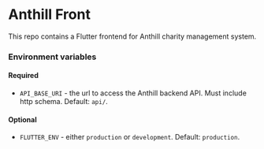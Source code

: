 # Anthill Front

This repo contains a Flutter frontend for Anthill charity management system.

### Environment variables

#### Required

- `API_BASE_URI` - the url to access the Anthill backend API. Must include http schema.
  Default: `api/`.

#### Optional

- `FLUTTER_ENV` - either `production` or `development`. Default: `production`.

